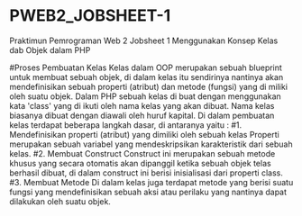 # PWEB2_JOBSHEET-1
Praktimun Pemrograman Web 2 Jobsheet 1 Menggunakan Konsep Kelas dab Objek dalam PHP

#Proses Pembuatan Kelas
Kelas dalam OOP merupakan sebuah blueprint untuk membuat sebuah objek, di dalam kelas itu sendirinya nantinya akan mendefinisikan sebuah properti (atribut) dan metode (fungsi) yang di miliki oleh suatu objek.
Dalam PHP sebuah kelas di buat dengan menggunakan kata 'class' yang di ikuti oleh nama kelas yang akan dibuat. Nama kelas biasanya dibuat dengan diawali oleh huruf kapital. Di dalam pembuatan kelas terdapat beberapa langkah dasar, di antaranya yaitu :
#1. Mendefinisikan properti (atribut) yang dimiliki oleh sebuah kelas
Properti merupakan sebuah variabel yang mendeskripsikan karakteristik dari sebuah kelas. 
#2. Membuat Construct
Construct ini merupakan sebuah metode khusus yang secara otomatis akan dipanggil ketika sebuah objek telas berhasil dibuat, di dalam construct ini berisi inisialisasi dari properti class.
#3. Membuat Metode
Di dalam kelas juga terdapat metode yang berisi suatu fungsi yang mendefinisikan sebuah aksi atau perilaku yang nantinya dapat dilakukan oleh suatu objek.
